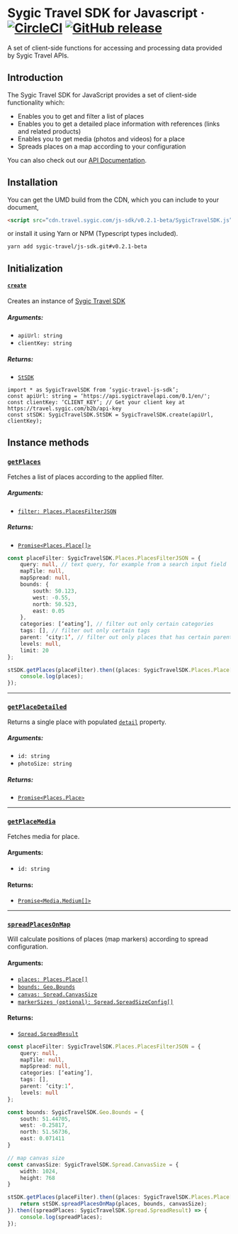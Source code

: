 

# Sygic Travel SDK for Javascript · [![CircleCI](https://circleci.com/gh/sygic-travel/js-sdk/tree/master.svg?style=shield&circle-token=ade273efccfc9edfabdc76b77acf8746ac45e94d)](https://circleci.com/gh/sygic-travel/js-sdk/tree/master) [![GitHub release](https://img.shields.io/github/release/sygic-travel/js-sdk.svg)](https://github.com/sygic-travel/js-sdk)

A set of client-side functions for accessing and processing data provided by Sygic Travel APIs.

## Introduction

The Sygic Travel SDK for JavaScript provides a set of client-side functionality which:
- Enables you to get and filter a list of places
- Enables you to get a detailed place information with references (links and related products)
- Enables you to get media (photos and videos) for a place
- Spreads places on a map according to your configuration

You can also check out our [API Documentation](http://docs.sygictravelapi.com/js-sdk/master/).

## Installation
You can get the UMD build from the CDN, which you can include to your document,
```html
<script src=“cdn.travel.sygic.com/js-sdk/v0.2.1-beta/SygicTravelSDK.js”></script>
```
or install it using Yarn or NPM (Typescript types included).
```
yarn add sygic-travel/js-sdk.git#v0.2.1-beta
```
## Initialization
#### [`create`](http://docs.sygictravelapi.com/js-sdk/master/modules/_sdk_.html#create)
Creates an instance of [Sygic Travel SDK](http://docs.sygictravelapi.com/js-sdk/master/classes/_stsdk_.stsdk.html)
##### Arguments:
- `apiUrl: string`
- `clientKey: string`
##### Returns:
- [`StSDK`](http://docs.sygictravelapi.com/js-sdk/master/classes/_stsdk_.stsdk.html)
```
import * as SygicTravelSDK from ‘sygic-travel-js-sdk’;
const apiUrl: string = ‘https://api.sygictravelapi.com/0.1/en/';
const clientKey: ‘CLIENT_KEY’; // Get your client key at https://travel.sygic.com/b2b/api-key
const stSDK: SygicTravelSDK.StSDK = SygicTravelSDK.create(apiUrl, clientKey);
```

## Instance methods
### [`getPlaces`](http://docs.sygictravelapi.com/js-sdk/master/classes/_stsdk_.stsdk.html#getplaces)
Fetches a list of places according to the applied filter.

##### Arguments:
- [`filter: Places.PlacesFilterJSON`](http://docs.sygictravelapi.com/js-sdk/master/interfaces/_places_filter_.placesfilterjson.html)
##### Returns:
- [`Promise<Places.Place[]>`](http://docs.sygictravelapi.com/js-sdk/master/interfaces/_places_place_.place.html)

```ts
const placeFilter: SygicTravelSDK.Places.PlacesFilterJSON = {
    query: null, // text query, for example from a search input field
    mapTile: null,
    mapSpread: null,
    bounds: {
        south: 50.123,
        west: -0.55,
        north: 50.523,
        east: 0.05
    },
    categories: [‘eating’], // filter out only certain categories
    tags: [], // filter out only certain tags
    parent: ‘city:1’, // filter out only places that has certain parent
    levels: null,
    limit: 20
};

stSDK.getPlaces(placeFilter).then((places: SygicTravelSDK.Places.Place[]) => {
    console.log(places);
});
```

---

### [`getPlaceDetailed`](http://docs.sygictravelapi.com/js-sdk/master/classes/_stsdk_.stsdk.html#getplacedetailed)
Returns a single place with populated [`detail`](http://docs.sygictravelapi.com/js-sdk/master/interfaces/_places_place_.place.html#detail) property.
##### Arguments:
- `id: string`
- `photoSize: string`
##### Returns:
- [`Promise<Places.Place>`](http://docs.sygictravelapi.com/js-sdk/master/interfaces/_places_place_.place.html)

---

### [`getPlaceMedia`](http://docs.sygictravelapi.com/js-sdk/master/classes/_stsdk_.stsdk.html#getplacemedia)
Fetches media for place.
#### Arguments:
- `id: string`
#### Returns:
- [`Promise<Media.Medium[]>`](http://docs.sygictravelapi.com/js-sdk/master/interfaces/_media_media_.medium.html)
---
### [`spreadPlacesOnMap`](http://docs.sygictravelapi.com/js-sdk/master/classes/_stsdk_.stsdk.html#spreadplacesonmap)
Will calculate positions of places (map markers) according to spread configuration.

#### Arguments:
- [`places: Places.Place[]`](http://docs.sygictravelapi.com/js-sdk/master/interfaces/_places_place_.place.html)
- [`bounds: Geo.Bounds`](http://docs.sygictravelapi.com/js-sdk/master/interfaces/_geo_bounds_.bounds.html)
- [`canvas: Spread.CanvasSize`](http://docs.sygictravelapi.com/js-sdk/master/interfaces/_spread_canvas_.canvassize.html)
- [`markerSizes (optional): Spread.SpreadSizeConfig[]`](http://docs.sygictravelapi.com/js-sdk/master/interfaces/_spread_config_.spreadsizeconfig.html)
#### Returns:
- [`Spread.SpreadResult`](http://docs.sygictravelapi.com/js-sdk/master/interfaces/_spread_spreader_.spreadresult.html)

```ts
const placeFilter: SygicTravelSDK.Places.PlacesFilterJSON = {
    query: null,
    mapTile: null,
    mapSpread: null,
    categories: [‘eating’],
    tags: [],
    parent: ‘city:1’,
    levels: null
};

const bounds: SygicTravelSDK.Geo.Bounds = {
    south: 51.44705,
    west: -0.25817,
    north: 51.56736,
    east: 0.071411
}

// map canvas size
const canvasSize: SygicTravelSDK.Spread.CanvasSize = {
    width: 1024,
    height: 768
}

stSDK.getPlaces(placeFilter).then((places: SygicTravelSDK.Places.Place[]) => {
    return stSDK.spreadPlacesOnMap(places, bounds, canvasSize);
}).then((spreadPlaces: SygicTravelSDK.Spread.SpreadResult) => {
    console.log(spreadPlaces);
});
```
